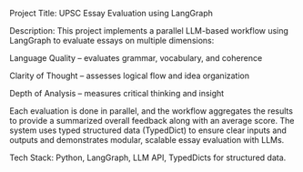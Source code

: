 Project Title: UPSC Essay Evaluation using LangGraph

Description:
This project implements a parallel LLM-based workflow using LangGraph to evaluate essays on multiple dimensions:

Language Quality – evaluates grammar, vocabulary, and coherence

Clarity of Thought – assesses logical flow and idea organization

Depth of Analysis – measures critical thinking and insight

Each evaluation is done in parallel, and the workflow aggregates the results to provide a summarized overall feedback along with an average score. The system uses typed structured data (TypedDict) to ensure clear inputs and outputs and demonstrates modular, scalable essay evaluation with LLMs.

Tech Stack: Python, LangGraph, LLM API, TypedDicts for structured data.
